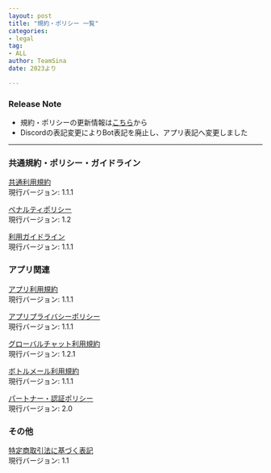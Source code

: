 ```yaml
---
layout: post
title: "規約・ポリシー 一覧"
categories:
- legal
tag:
- ALL
author: TeamSina
date: 2023より

---
```


### Release Note

- 規約・ポリシーの更新情報は<a href="{{site.url}}/legal/release-note" class="a-orange">こちら</a>から
- Discordの表記変更によりBot表記を廃止し、アプリ表記へ変更しました

---

### 共通規約・ポリシー・ガイドライン

<a href="{{site.url}}/legal/tos" class="a-orange">共通利用規約</a><br>
現行バージョン: 1.1.1

<a href="{{site.url}}/legal/penalty" class="a-orange">ペナルティポリシー</a><br>
現行バージョン: 1.2

<a href="{{site.url}}/legal/use-guideline" class="a-orange">利用ガイドライン</a><br>
現行バージョン: 1.1.1

### アプリ関連

<a href="{{site.url}}/legal/app-tos" class="a-orange">アプリ利用規約</a><br>
現行バージョン: 1.1.1

<a href="{{site.url}}/legal/app-privacy-policy" class="a-orange">アプリプライバシーポリシー</a><br>
現行バージョン: 1.1.1

<a href="{{site.url}}/legal/gchat-tos" class="a-orange">グローバルチャット利用規約</a><br>
現行バージョン: 1.2.1

<a href="{{site.url}}/legal/bmail-tos" class="a-orange">ボトルメール利用規約</a><br>
現行バージョン: 1.1.1

<a href="{{site.url}}/legal/partner-verify" class="a-orange">パートナー・認証ポリシー</a><br>
現行バージョン: 2.0

### その他

<a href="{{site.url}}/legal/tradelaw" class="a-orange">特定商取引法に基づく表記</a><br>
現行バージョン: 1.1
